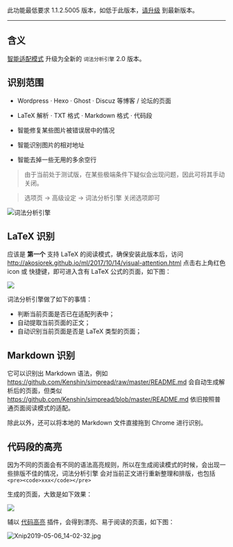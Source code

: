 此功能最低要求 1.1.2.5005 版本，如低于此版本，[请升级](http://ksria.com/simpread/) 到最新版本。
***

含义
---
[智能适配模式](智能适配模式) 升级为全新的 `词法分析引擎` 2.0 版本。

识别范围
---

- Wordpress · Hexo · Ghost · Discuz 等博客 / 论坛的页面

- LaTeX 解析 · TXT 格式 · Markdown 格式 · 代码段

- 智能修复某些图片被错误居中的情况

- 智能识别图片的相对地址

- 智能去掉一些无用的多余空行

> 由于当前处于测试版，在某些极端条件下疑似会出现问题，因此可将其手动关闭。

> 选项页 → 高级设定 → 词法分析引擎 关闭选项即可

![词法分析引擎](https://i.loli.net/2019/05/06/5ccfb1b159bb9.jpg)

LaTeX 识别
---

应该是 **第一个** 支持  LaTeX 的阅读模式，确保安装此版本后，访问 <http://akosiorek.github.io/ml/2017/10/14/visual-attention.html> 点击右上角红色 icon 或 快捷键，即可进入含有 LaTeX 公式的页面，如下图：

![](https://i.loli.net/2019/05/06/5ccfb7270f4db.jpg)

词法分析引擎做了如下的事情：

- 判断当前页面是否已在适配列表中；
- 自动提取当前页面的正文；
- 自动识别当前页面是否是 LaTeX 类型的页面；

Markdown 识别
---

它可以识别出 Markdown 语法，例如 <https://github.com/Kenshin/simpread/raw/master/README.md> 会自动生成解析后的页面，但类似 https://github.com/Kenshin/simpread/blob/master/README.md 依旧按照普通页面阅读模式的适配。

除此以外，还可以将本地的 Markdown 文件直接拖到 Chrome 进行识别。

代码段的高亮
---

因为不同的页面会有不同的语法高亮规则，所以在生成阅读模式的时候，会出现一些排版不佳的情况，词法分析引擎 会对当前正文进行重新整理和排版，也包括 `<pre><code>xxx</code></pre>`

生成的页面，大致是如下效果：

![](https://i.loli.net/2019/05/06/5ccfce436128e.jpg)

辅以 [代码高亮](https://simpread.ksria.cn/plugins/details/klGUASLasg) 插件，会得到漂亮、易于阅读的页面，如下图：

![Xnip2019-05-06_14-02-32.jpg](https://i.loli.net/2019/05/06/5ccfce03072e3.jpg)